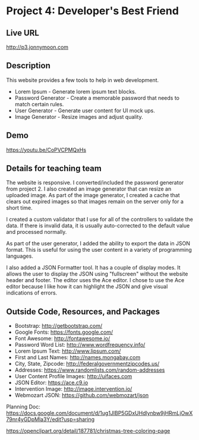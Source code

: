 # Project 4: Developer's Best Friend

## Live URL
<http://p3.jonnymoon.com>

## Description
This website provides a few tools to help in web development. 
* Lorem Ipsum - Generate lorem ipsum text blocks.
* Password Generator - Create a memorable password that needs to match certain rules.
* User Generator - Generate user content for UI mock ups.
* Image Generator - Resize images and adjust quality.

## Demo
<https://youtu.be/CoPVCPMQxHs>

## Details for teaching team
The website is responsive. I converted/included the password generator from project 2.
I also created an image generator that can resize an uploaded image. As part of the 
image generator, I created a cache that clears out expired images so that images remain
on the server only for a short time.

I created a custom validator that I use for all of the controllers to validate the data.
If there is invalid data, it is usually auto-corrected to the default value and processed normally.

As part of the user generator, I added the ability to export the data in JSON format. This is 
useful for using the user content in a variety of programming languages.

I also added a JSON Formatter tool. It has a couple of display modes. It allows the user to display 
the JSON using "fullscreen" without the website header and footer. The editor uses the Ace editor.
I chose to use the Ace editor because I like how it can highlight the JSON and give visual indications 
of errors.

## Outside Code, Resources, and Packages
* Bootstrap: http://getbootstrap.com/
* Google Fonts: https://fonts.google.com/
* Font Awesome: http://fontawesome.io/
* Password Word List: http://www.wordfrequency.info/
* Lorem Ipsum Text: http://www.lipsum.com/
* First and Last Names: http://names.mongabay.com
* City, State, Zipcode: http://federalgovernmentzipcodes.us/
* Addresses: https://www.randomlists.com/random-addresses
* User Content Profile Images: http://uifaces.com
* JSON Editor: https://ace.c9.io
* Intervention Image: http://image.intervention.io/
* Webmozart JSON: https://github.com/webmozart/json




Planning Doc: https://docs.google.com/document/d/1ug1JlBP5GDxUHdlynbw9jHRmLjOwX79nr4yGDpMla3Y/edit?usp=sharing


https://openclipart.org/detail/187781/christmas-tree-coloring-page